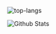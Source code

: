 ![top-langs](https://github-readme-stats.vercel.app/api/top-langs/?username=macskas&hide=TeX&layout=compact)

![Github Stats](https://github-readme-stats.vercel.app/api?username=macskas&count_private=true&show_icons=true&include_all_commits=true)
